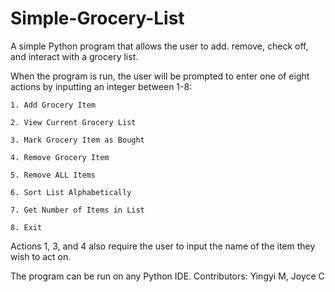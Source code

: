 # Simple-Grocery-List
A simple Python program that allows the user to add. remove, check off, and interact with a grocery list.

When the program is run, the user will be prompted to enter one of eight actions by inputting an integer between 1-8:

    1. Add Grocery Item
    
    2. View Current Grocery List
    
    3. Mark Grocery Item as Bought
    
    4. Remove Grocery Item
    
    5. Remove ALL Items
    
    6. Sort List Alphabetically
    
    7. Get Number of Items in List
    
    8. Exit
    
Actions 1, 3, and 4 also require the user to input the name of the item they wish to act on. 

The program can be run on any Python IDE.
Contributors: Yingyi M, Joyce C
